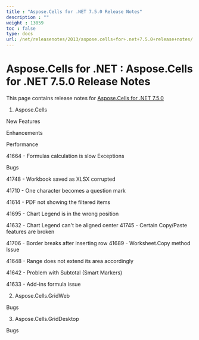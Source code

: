 ```yaml
---
title : "Aspose.Cells for .NET 7.5.0 Release Notes" 
description : "" 
weight : 13059 
toc : false
type: docs
url: /net/releasenotes/2013/aspose.cells+for+.net+7.5.0+release+notes/
---
```


# Aspose.Cells for .NET : Aspose.Cells for .NET 7.5.0 Release Notes


This page contains release notes for [Aspose.Cells for .NET 7.5.0](http://www.aspose.com/downloads/cells/net/new-releases/aspose.cells-for-.net-7.5.0/)

1) Aspose.Cells

New Features

Enhancements

Performance

41664 - Formulas calculation is slow Exceptions

Bugs

41748 - Workbook saved as XLSX corrupted

41710 - One character becomes a question mark

41614 - PDF not showing the filtered items

41695 - Chart Legend is in the wrong position

41632 - Chart Legend can't be aligned center 41745 - Certain Copy/Paste features are broken

41706 - Border breaks after inserting row 41689 - Worksheet.Copy method Issue

41648 - Range does not extend its area accordingly

41642 - Problem with Subtotal (Smart Markers)

41633 - Add-ins formula issue

2) Aspose.Cells.GridWeb

Bugs

3) Aspose.Cells.GridDesktop

Bugs

